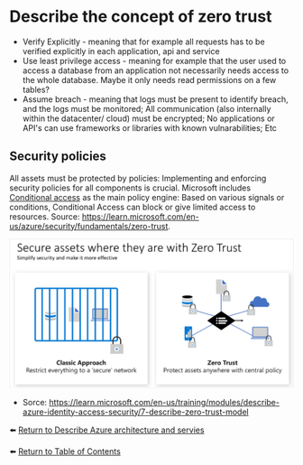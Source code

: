 # Describe the concept of zero trust

* Verify Explicitly - meaning that for example all requests has to be verified explicitly in each application, api and service
* Use least privilege access - meaning for example that the user used to access a database from an application not necessarily needs access to the whole database. Maybe it only needs read permissions on a few tables?
* Assume breach - meaning that logs must be present to identify breach, and the logs must be monitored; All communication (also internally within the datacenter/ cloud) must be encrypted; No applications or API's can use frameworks or libraries with known vulnarabilities; Etc

## Security policies
All assets must be protected by policies: Implementing and enforcing security policies for all components is crucial. Microsoft includes [Conditional access](44-Describe-Microsoft-Entra-Conditional-Access.md) as the main policy engine: Based on various signals or conditions, Conditional Access can block or give limited access to resources. Source: https://learn.microsoft.com/en-us/azure/security/fundamentals/zero-trust.

![Zero Trust](img/zero-trust.png)

* Sorce: https://learn.microsoft.com/en-us/training/modules/describe-azure-identity-access-security/7-describe-zero-trust-model

⬅️ [Return to Describe Azure architecture and servies](README.md)

⬅️ [Return to Table of Contents](../README.md)